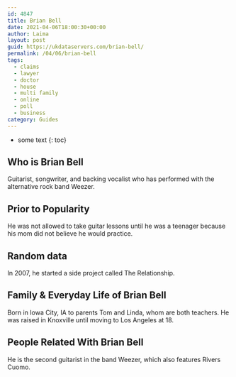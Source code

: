 ```yaml
---
id: 4847
title: Brian Bell
date: 2021-04-06T18:00:30+00:00
author: Laima
layout: post
guid: https://ukdataservers.com/brian-bell/
permalink: /04/06/brian-bell
tags:
  - claims
  - lawyer
  - doctor
  - house
  - multi family
  - online
  - poll
  - business
category: Guides
---
```


* some text
{: toc}


## Who is Brian Bell
                  
                  
                  
Guitarist, songwriter, and backing vocalist who has performed with the alternative rock band Weezer.
                  
              
            
              
            
                
                
                
## Prior to Popularity
                  
                  
                  
He was not allowed to take guitar lessons until he was a teenager because his mom did not believe he would practice.
                  
              
            
              
            
                
                
                
## Random data
                  
                  
                  
In 2007, he started a side project called The Relationship.
                  
              
            
              
            
                
                
                
## Family & Everyday Life of Brian Bell
                  
                  
                  
Born in Iowa City, IA to parents Tom and Linda, whom are both teachers. He was raised in Knoxville until moving to Los Angeles at 18.
                  
              
            
              
            
                
                
                
## People Related With Brian Bell
                  
                  
                  
He is the second guitarist in the band Weezer, which also features Rivers Cuomo.
                  
              
            
              
            
                
              
            
              
              
            
            
              
            
          
          
          